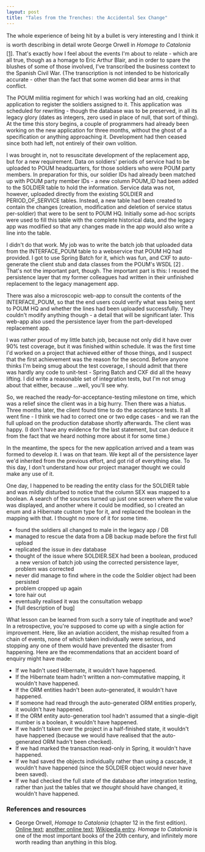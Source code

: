 ```yaml
---
layout: post
title: "Tales from the Trenches: the Accidental Sex Change"
---
```


&#147;The whole experience of being hit by a bullet is very interesting and I think it is worth describing in detail&#148; wrote George Orwell in <i>Homage to Catalonia</i> <a href="#orwell">[1]</a>.  That's exactly how I feel about the events I'm about to relate - which are all true, though as a homage to Eric Arthur Blair, and in order to spare the blushes of some of those involved, I've transcribed the business context to the Spanish Civil War.  (The transcription is not intended to be historically accurate - other than the fact that some women did bear arms in that conflict. <!-- TODO check -->

The POUM militia regiment for which I was working had an old, creaking application to register the soldiers assigned to it. This application was scheduled for rewriting - though the database was to be preserved, in all its legacy glory (dates as integers, zero used in place of null, that sort of thing).  At the time this story begins, a couple of programmers had already been working on the new application for three months, without the ghost of a specification or anything approaching it.  Development had then ceased since both had left, not entirely of their own volition.

I was brought in, not to resuscitate development of the replacement app, but for a new requirement.  Data on soldiers' periods of service had to be uploaded to POUM headquarters, for those soldiers who were POUM party members.  In preparation for this, our soldier IDs had already been matched up with POUM party member IDs - a new column POUM_ID had been added to the SOLDIER table to hold the information.  Service data was not, however, uploaded directly from the existing SOLDIER and PERIOD_OF_SERVICE tables.  Instead, a new table had been created to contain the changes (creation, modification and deletion of service status per-soldier) that were to be sent to POUM HQ.  Initially some ad-hoc scripts were used to fill this table with the complete historical data, and the legacy app was modified so that any changes made in the app would also write a line into the table.  

I didn't do that work.  My job was to write the batch job that uploaded data from the INTERFACE_POUM table to a webservice that POUM HQ had provided.  I got to use Spring Batch for it, which was fun, and CXF to auto-generate the client stub and data classes from the POUM's WSDL [2] <!-- TODO footnote: now that I've read [article referenced by Martin Fowler], I'd think twice before doing this because it automatically validates everything against the WSDL's schema, which is brittle since almost any change to the schema will break the client even when there's no business need to change the client. -->.  That's not the important part, though.  The important part is this: I reused the persistence layer that my former colleagues had written in their unfinished replacement to the legacy management app.

There was also a microscopic web-app to consult the contents of the INTERFACE_POUM, so that the end users could verify what was being sent to POUM HQ and whether the lines had been uploaded successfully.  They couldn't modify anything though - a detail that will be significant later.  This web-app also used the persistence layer from the part-developed replacement app.

<!-- TODO describe how we found the persistence layer was an auto-generated set of JPA entities and DAOs. Mention that the batch updated a couple of other tables, though not SOLDIER -->

I was rather proud of my little batch job, because not only did it have over 90% test coverage, but it was finished within schedule.  It was the first time I'd worked on a project that achieved either of those things, and I suspect that the first achievement was the reason for the second.  Before anyone thinks I'm being smug about the test coverage, I should admit that there was hardly any code to unit-test - Spring Batch and CXF did all the heavy lifting.  I did write a reasonable set of integration tests, but I'm not smug about that either, because ...well, you'll see why.

So, we reached the ready-for-acceptance-testing milestone on time, which was a relief since the client was in a big hurry.  Then there was a hiatus.  Three months later, the client found time to do the acceptance tests.  It all went fine - I think we had to correct one or two edge cases - and we ran the full upload on the production database shortly afterwards.  The client was happy. (I don't have any evidence for the last statement, but can deduce it from the fact that we heard nothing more about it for some time.)

<!-- TODO fill out following parts -->

In the meantime, the specs for the new application arrived and a team was formed to develop it. I was on that team. We kept all of the persistence layer we'd inherited from the previous effort, and got rid of everything else. To this day, I don't understand how our project manager thought we could make any use of it.

One day, I happened to be reading the entity class for the SOLDIER table and was mildly disturbed to notice that the column SEX was mapped to a boolean.  A search of the sources turned up just one screen where the value was displayed, and another where it could be modified, so I created an enum and a Hibernate custom type for it, and replaced the boolean in the mapping with that. I thought no more of it for some time.

- found the soldiers all changed to male in the legacy app / DB
- managed to rescue the data from a DB backup made before the first full upload
- replicated the issue in dev database
- thought of the issue where SOLDIER.SEX had been a boolean, produced a new version of batch job using the corrected persistence layer, problem was corrected
- never did manage to find where in the code the Soldier object had been persisted
- problem cropped up again
- tore hair out
- eventually realised it was the consultation webapp
- [full description of bug]

What lesson can be learned from such a sorry tale of ineptitude and woe?  In a retrospective, you're supposed to come up with a single action for improvement.  Here, like an aviation accident, the mishap resulted from a chain of events, none of which taken individually were serious, and stopping any one of them would have prevented the disaster from happening.  Here are the recommendations that an accident board of enquiry might have made:
<ul>
	<li>If we hadn't used Hibernate, it wouldn't have happened.</li>
	<li>If the Hibernate team hadn't written a non-commutative mapping, it wouldn't have happened.</li>
	<li>If the ORM entities hadn't been auto-generated, it wouldn't have happened.</li>
	<li>If someone had read through the auto-generated ORM entities properly, it wouldn't have happened.</li>
	<li>If the ORM entity auto-generation tool hadn't assumed that a single-digit number is a boolean, it wouldn't have happened.</li>
	<li>If we hadn't taken over the project in a half-finished state, it wouldn't have happened (because we would have realised that the auto-generated ORM hadn't been checked).</li>
	<li>If we had marked the transaction read-only in Spring, it wouldn't have happened.</li>
	<li>If we had saved the objects individually rather than using a cascade, it wouldn't have happened (since the SOLDIER object would never have been saved).</li>
	<li>If we had checked the full state of the database after integration testing, rather than just the tables that we <em>thought</em> should have changed, it wouldn't have happened.</li>
</ul>



<h3>References and resources</h3>
<ul>
<li><a name="orwell"/>George Orwell, <i>Homage to Catalonia</i></a> (chapter 12 in the first edition).  <a href="http://gutenberg.net.au/ebooks02/0201111.txt">Online text</a>; <a href="http://orwell.ru/library/novels/Homage_to_Catalonia/english/e_htc">another online text</a>; <a href="http://en.wikipedia.org/wiki/Homage_to_Catalonia">Wikipedia entry</a>.  <i>Homage to Catalonia</i> is one of the most important books of the 20th century, and infinitely more worth reading than anything in this blog.
</li>
</ul>
